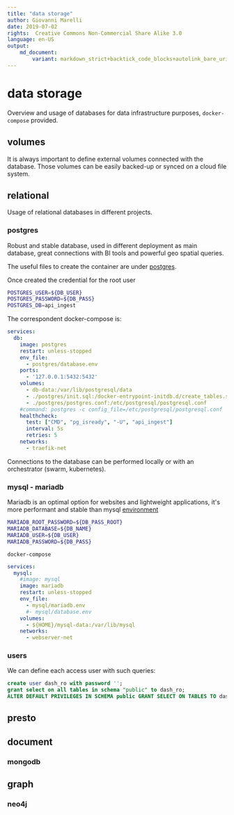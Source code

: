 ```yaml
---
title: "data storage"
author: Giovanni Marelli
date: 2019-07-02
rights:  Creative Commons Non-Commercial Share Alike 3.0
language: en-US
output: 
	md_document:
		variant: markdown_strict+backtick_code_blocks+autolink_bare_uris+markdown_github
---
```

# data storage

Overview and usage of databases for data infrastructure purposes, `docker-compose` provided.

## volumes

It is always important to define external volumes connected with the database. Those volumes can be easily backed-up or synced on a cloud file system.

## relational

Usage of relational databases in different projects.

### postgres

Robust and stable database, used in different deployment as main database, great connections with BI tools and powerful geo spatial queries.

The useful files to create the container are under [postgres](https://github.com/sabeiro/sawmill/docker/postgres).

Once created the credential for the root user 
```bash
POSTGRES_USER=${DB_USER}
POSTGRES_PASSWORD=${DB_PASS}
POSTGRES_DB=api_ingest
```
The correspondent docker-compose is:

```yaml
services:
  db:
    image: postgres
    restart: unless-stopped
    env_file:
      - postgres/database.env
    ports:
      - '127.0.0.1:5432:5432'
    volumes:
      - db-data:/var/lib/postgresql/data
      - ./postgres/init.sql:/docker-entrypoint-initdb.d/create_tables.sql
      - ./postgres/postgres.conf:/etc/postgresql/postgresql.conf
    #command: postgres -c config_file=/etc/postgresql/postgresql.conf
    healthcheck:
      test: ["CMD", "pg_isready", "-U", "api_ingest"]
      interval: 5s
      retries: 5
    networks:
      - traefik-net
```

Connections to the database can be performed locally or with an orchestrator (swarm, kubernetes).

### mysql - mariadb

Mariadb is an optimal option for websites and lightweight applications, it's more performant and stable than mysql
[environment](https://github.com/sabeiro/sawmill/docker/webserver/mysql)

```bash
MARIADB_ROOT_PASSWORD=${DB_PASS_ROOT}
MARIADB_DATABASE=${DB_NAME}
MARIADB_USER=${DB_USER}
MARIADB_PASSWORD=${DB_PASS}
```
`docker-compose`

```yaml
services:
  mysql:
    #image: mysql
    image: mariadb
    restart: unless-stopped
    env_file:
      - mysql/mariadb.env
      #- mysql/database.env
    volumes:
      - ${HOME}/mysql-data:/var/lib/mysql
    networks:
      - webserver-net
```

### users

We can define each access user with such queries:

```sql
create user dash_ro with password '';
grant select on all tables in schema "public" to dash_ro;
ALTER DEFAULT PRIVILEGES IN SCHEMA public GRANT SELECT ON TABLES TO dash_ro;
```

## presto



## document

### mongodb

## graph

### neo4j

